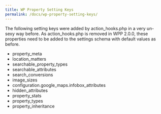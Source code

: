```yaml
---
title: WP Property Setting Keys
permalink: /docs/wp-property-setting-keys/
---
```


The following setting keys were added by action_hooks.php in a very un-sexy way before.
As action_hooks.php is removed in WPP 2.0.0, these properties need to be added to the settings schema with default values as before.

* property_meta
* location_matters
* searchable_property_types
* searchable_attributes
* search_conversions
* image_sizes
* configuration.google_maps.infobox_attributes
* hidden_attributes
* property_stats
* property_types
* property_inheritance
